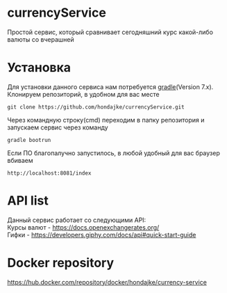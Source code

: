 # currencyService
Простой сервис, который сравнивает сегодняшний курс какой-либо валюты со вчерашней
# Установка
Для установки данного сервиса нам потребуется [gradle](https://gradle.org)(Version 7.x).    
Клонируем репозиторий, в удобном для вас месте
```
git clone https://github.com/hondajke/currencyService.git
```
Через командную строку(cmd) переходим в папку репозитория и запускаем сервис через команду
```
gradle bootrun
```
Если ПО благопалучно запустилось, в любой удобный для вас браузер вбиваем
```
http://localhost:8081/index
```
# API list
Данный сервис работает со следующими API:    
Курсы валют - https://docs.openexchangerates.org/    
Гифки - https://developers.giphy.com/docs/api#quick-start-guide
# Docker repository
https://hub.docker.com/repository/docker/hondajke/currency-service
